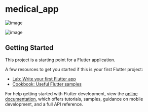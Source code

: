 # medical_app

![image](https://github.com/KarimNour0/Medical_App/assets/133063362/be439def-89c8-4890-a641-a0ae756522b9)

![image](https://github.com/KarimNour0/Medical_App/assets/133063362/b0a612ab-60f9-437e-899b-0f70a5c76902)

## Getting Started

This project is a starting point for a Flutter application.

A few resources to get you started if this is your first Flutter project:

- [Lab: Write your first Flutter app](https://docs.flutter.dev/get-started/codelab)
- [Cookbook: Useful Flutter samples](https://docs.flutter.dev/cookbook)

For help getting started with Flutter development, view the
[online documentation](https://docs.flutter.dev/), which offers tutorials,
samples, guidance on mobile development, and a full API reference.
